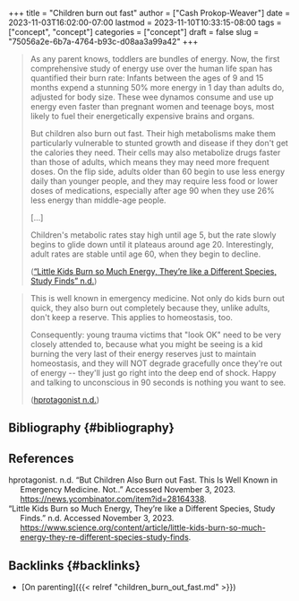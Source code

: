 +++
title = "Children burn out fast"
author = ["Cash Prokop-Weaver"]
date = 2023-11-03T16:02:00-07:00
lastmod = 2023-11-10T10:33:15-08:00
tags = ["concept", "concept"]
categories = ["concept"]
draft = false
slug = "75056a2e-6b7a-4764-b93c-d08aa3a99a42"
+++

> As any parent knows, toddlers are bundles of energy. Now, the first comprehensive study of energy use over the human life span has quantified their burn rate: Infants between the ages of 9 and 15 months expend a stunning 50% more energy in 1 day than adults do, adjusted for body size. These wee dynamos consume and use up energy even faster than pregnant women and teenage boys, most likely to fuel their energetically expensive brains and organs.
>
> But children also burn out fast. Their high metabolisms make them particularly vulnerable to stunted growth and disease if they don't get the calories they need. Their cells may also metabolize drugs faster than those of adults, which means they may need more frequent doses. On the flip side, adults older than 60 begin to use less energy daily than younger people, and they may require less food or lower doses of medications, especially after age 90 when they use 26% less energy than middle-age people.
>
> [...]
>
> Children's metabolic rates stay high until age 5, but the rate slowly begins to glide down until it plateaus around age 20. Interestingly, adult rates are stable until age 60, when they begin to decline.
>
> (<a href="#citeproc_bib_item_2">“Little Kids Burn so Much Energy, They’re like a Different Species, Study Finds” n.d.</a>)

<!--quoteend-->

> This is well known in emergency medicine. Not only do kids burn out quick, they also burn out completely because they, unlike adults, don't keep a reserve. This applies to homeostasis, too.
>
> Consequently: young trauma victims that "look OK" need to be very closely attended to, because what you might be seeing is a kid burning the very last of their energy reserves just to maintain homeostasis, and they will NOT degrade gracefully once they're out of energy -- they'll just go right into the deep end of shock. Happy and talking to unconscious in 90 seconds is nothing you want to see.
>
> (<a href="#citeproc_bib_item_1">hprotagonist n.d.</a>)


## Bibliography {#bibliography}

## References

<style>.csl-entry{text-indent: -1.5em; margin-left: 1.5em;}</style><div class="csl-bib-body">
  <div class="csl-entry"><a id="citeproc_bib_item_1"></a>hprotagonist. n.d. “But Children Also Burn out Fast. This Is Well Known in Emergency Medicine. Not..” Accessed November 3, 2023. <a href="https://news.ycombinator.com/item?id=28164338">https://news.ycombinator.com/item?id=28164338</a>.</div>
  <div class="csl-entry"><a id="citeproc_bib_item_2"></a>“Little Kids Burn so Much Energy, They’re like a Different Species, Study Finds.” n.d. Accessed November 3, 2023. <a href="https://www.science.org/content/article/little-kids-burn-so-much-energy-they-re-different-species-study-finds">https://www.science.org/content/article/little-kids-burn-so-much-energy-they-re-different-species-study-finds</a>.</div>
</div>


## Backlinks {#backlinks}

-   [On parenting]({{< relref "children_burn_out_fast.md" >}})
